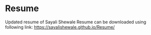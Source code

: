 # Resume
Updated resume of Sayali Shewale
Resume can be downloaded using following link:
https://sayalishewale.github.io/Resume/
